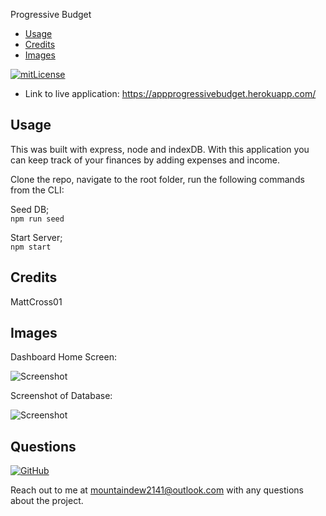 Progressive Budget 

* [Usage](#usage)
* [Credits](#credits)
* [Images](#images)

[![mitLicense](https://img.shields.io/badge/license-MIT-green?style=plastic)](https://choosealicense.com/licenses/bsd-3-clause/)


- Link to live application: https://appprogressivebudget.herokuapp.com/

## Usage 
This was built with express, node and indexDB. With this application you can keep track of your finances by adding expenses and income.

Clone the repo, navigate to the root folder, run the following commands from the CLI:     

Seed DB;   
`npm run seed`     

Start Server;     
`npm start`     

## Credits 

MattCross01 

## Images

Dashboard Home Screen: 

![Screenshot](https://i.ibb.co/g7gCmW2/dashboard.png)

Screenshot of Database: 

![Screenshot](https://i.ibb.co/MhbrH2c/Database.png)

## Questions

  [![GitHub](https://img.shields.io/badge/My%20GitHub-Click%20Me!-blueviolet?style=plastic&logo=GitHub)](https://github.com/MattCross01)

  Reach out to me at mountaindew2141@outlook.com with any questions about the project.
